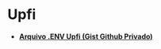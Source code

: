 # Upfi

- **[Arquivo .ENV Upfi (Gist Github Privado)](https://gist.github.com/Daniel-Vinicius/74a76d25361d98258aa0d6b4d48af6eb)**
